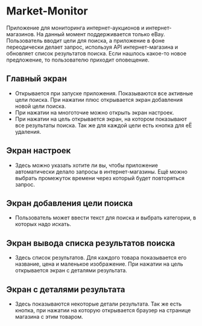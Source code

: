 # Market-Monitor
  Приложение для мониторинга интернет-аукционов и интернет-магазинов. На данный момент поддерживается только eBay.
Пользователь вводит цели для поиска, а приложение в фоне переодически делает запрос, используя API интернет-магазина и обновляет список результатов поиска. Если нашлось какое-то новое предложение, то пользователю приходит оповещение.

## Главный экран
  * Открывается при запуске приложения. Показываются все активные цели поиска. При нажатии плюс открывается экран добавления новой цели поиска.
  * При нажатии на многоточие можно открыть экран настроек.
  * При нажатии на цель открывается экран, на котором показывают все результаты поиска. Так же для каждой цели есть кнопка для еЁ удаления.

## Экран настроек
  * Здесь можно указать хотите ли вы, чтобы приложение автоматически делало запросы в интернет-магазины. Ещё можно выбрать промежуток времени через который будет повторяться запрос.

## Экран добавления цели поиска
  * Пользователь может ввести текст для поиска и выбрать категории, в которых надо искать.

## Экран вывода списка результатов поиска
  * Здесь список результатов. Для каждого товара показывается его название, цена и маленькое изображение. При нажатии на цель открывается экран с деталями результата.

## Экран с деталями результата
  * Здесь показываются некоторые детали результата. Так же есть кнопка, при нажатии на которую открывается браузер на странице магазина с этим товаром.

